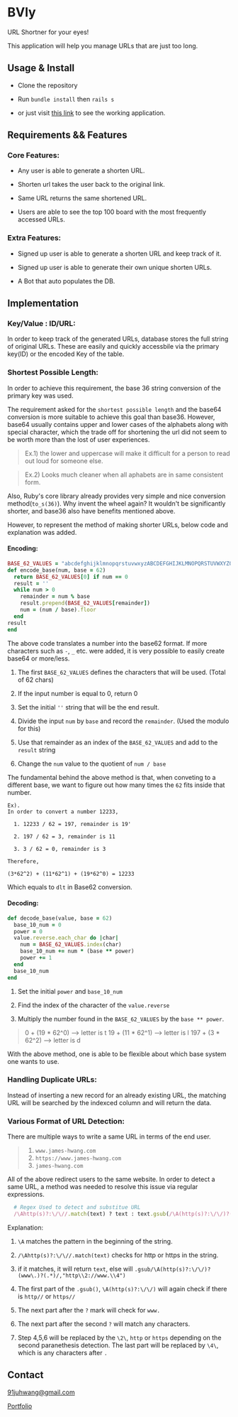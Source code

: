 # BVly

URL Shortner for your eyes!

This application will help you manage URLs that are just too long.

## Usage & Install

* Clone the repository

* Run `bundle install` then `rails s`

* or just visit [this link](www.) to see the working application.

## Requirements && Features

### Core Features:

* Any user is able to generate a shorten URL.

* Shorten url takes the user back to the original link.

* Same URL returns the same shortened URL.

* Users are able to see the top 100 board with the most frequently accessed URLs.

### Extra Features:

* Signed up user is able to generate a shorten URL and keep track of it.

* Signed up user is able to generate their own unique shorten URLs.

* A Bot that auto populates the DB.

## Implementation

### Key/Value : ID/URL:

In order to keep track of the generated URLs, database stores the full string of original URLs. These are easily and quickly accessbile via the primary key(ID) or the encoded Key of the table.

### Shortest Possible Length:

In order to achieve this requirement, the base 36 string conversion of the primary key was used.

The requirement asked for the `shortest possible length` and the base64 conversion is more suitable to achieve this goal than base36. However, base64 usually contains upper and lower cases of the alphabets along with special character, which the trade off for shortening the url did not seem to be worth more than the lost of user experiences.

  > Ex.1) the lower and uppercase will make it difficult for a person to read out loud for someone else.

  > Ex.2) Looks much cleaner when all aphabets are in same consistent form.

Also, Ruby's core library already provides very simple and nice conversion method(`to_s(36)`). Why invent the wheel again? It wouldn't be significantly shorter, and base36 also have benefits mentioned above.

However, to represent the method of making shorter URLs, below code and explanation was added.

#### Encoding:
```ruby
BASE_62_VALUES = "abcdefghijklmnopqrstuvwxyzABCDEFGHIJKLMNOPQRSTUVWXYZ0123456789"
def encode_base(num, base = 62)
  return BASE_62_VALUES[0] if num == 0
  result = ''
  while num > 0
    remainder = num % base
    result.prepend(BASE_62_VALUES[remainder])
    num = (num / base).floor
  end
result
end
```

The above code translates a number into the base62 format. If more characters such as `-`, `_` etc. were added, it is very possible to easily create base64 or more/less.

1. The first `BASE_62_VALUES` defines the characters that will be used. (Total of 62 chars)

2. If the input number is equal to 0, return 0

3. Set the initial `''` string that will be the end result.

4. Divide the input `num` by `base` and record the `remainder`. (Used the modulo for this)

5. Use that remainder as an index of the `BASE_62_VALUES` and add to the `result` string

6. Change the `num` value to the quotient of `num / base`

The fundamental behind the above method is that, when conveting to a different base, we want to figure out how many times the `62` fits inside that number.

```
Ex).
In order to convert a number 12233,

  1. 12233 / 62 = 197, remainder is 19'

  2. 197 / 62 = 3, remainder is 11

  3. 3 / 62 = 0, remainder is 3

Therefore,

(3*62^2) + (11*62^1) + (19*62^0) = 12233
```
Which equals to `dlt` in Base62 conversion.

#### Decoding:
```ruby
def decode_base(value, base = 62)
  base_10_num = 0
  power = 0
  value.reverse.each_char do |char|
    num = BASE_62_VALUES.index(char)
    base_10_num += num * (base ** power)
    power += 1
  end
  base_10_num
end
```
1. Set the initial `power` and `base_10_num`

2. Find the index of the character of the `value.reverse`

3. Multiply the number found in the `BASE_62_VALUES` by the `base ** power`.

  > 0 + (19 * 62^0) --> letter is t
  > 19 + (11 * 62^1) --> letter is l
  > 197 + (3 * 62^2) --> letter is d

With the above method, one is able to be flexible about which base system one wants to use.

### Handling Duplicate URLs:

Instead of inserting a new record for an already existing URL, the matching URL will be searched by the indexced column and will return the data.

### Various Format of URL Detection:

There are multiple ways to write a same URL in terms of the end user.

> 1) `www.james-hwang.com`
> 2) `https://www.james-hwang.com`
> 3) `james-hwang.com`

All of the above redirect users to the same website. In order to detect a same URL, a method was needed to resolve this issue via regular expressions.

```ruby
  # Regex Used to detect and substitue URL
  /\Ahttp(s)?:\/\//.match(text) ? text : text.gsub(/\A(http(s)?:\/\/)?(www\.)?(.*)/,"http\\2://www.\\4")
```

Explanation:

1. `\A` matches the pattern in the beginning of the string.

2. `/\Ahttp(s)?:\/\//.match(text)` checks for http or https in the string.

3. if it matches, it will return `text`, else will `.gsub/\A(http(s)?:\/\/)?(www\.)?(.*)/,"http\\2://www.\\4")`

4. The first part of the `.gsub()`, `\A(http(s)?:\/\/)` will again check if there is `http//` or `https//`

5. The next part after the `?` mark will check for `www.`

6. The next part after the second `?` will match any characters.

7. Step 4,5,6 will be replaced by the `\2\`, `http` or `https` depending on the second paranethesis detection. The last part will be replaced by `\4\`, which is any characters after `.`

## Contact

91juhwang@gmail.com

[Portfolio](https://www.james-hwang.com)